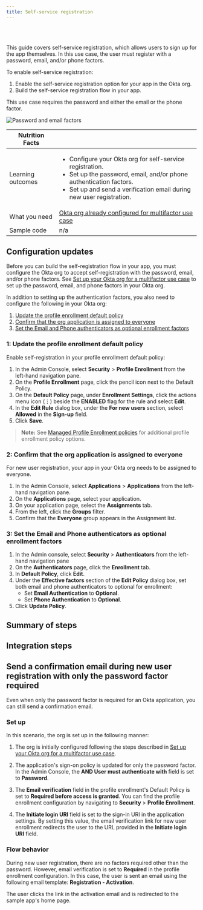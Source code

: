 ```yaml
---
title: Self-service registration
---
```


<div class="oie-embedded-sdk">

<ApiLifecycle access="ie" /><br>
<ApiLifecycle access="Limited GA" /><br>

<StackSelector class="cleaner-selector"/>

This guide covers self-service registration, which allows users to sign up for the app themselves. In this use case, the user must register with a password, email, and/or phone factors.

To enable self-service registration:

1. Enable the self-service registration option for your app in the Okta org.
1. Build the self-service registration flow in your app.

This use case requires the password and either the email or the phone factor.

<div class="common-image-format">

![Password and email factors](/img/oie-embedded-sdk/factor-password-email-or-phone.png)

</div>

 Nutrition Facts                                                                          |                                                                                      |
| --------------------------------------------------------------------------------  | -------------------------------------------------------------------------               |
| Learning outcomes                     | <ul><li>Configure your Okta org for self-service registration.</li><li>Set up the password, email, and/or phone authentication factors.</li><li>Set up and send a verification email during new user registration.</li></ul>                                                      |
| What you need | [Okta org already configured for multifactor use case](/docs/guides/oie-embedded-common-org-setup/-/main/#set-up-your-okta-org-for-a-multifactor-use-case)                                                     |
| Sample code                                                        | n/a                                                      |

## Configuration updates

Before you can build the self-registration flow in your app, you must configure the Okta org to accept self-registration with the password, email, and/or phone factors. See [Set up your Okta org for a multifactor use case](/docs/guides/oie-embedded-common-org-setup/-/main/#set-up-your-okta-org-for-a-multifactor-use-case) to set up the password, email, and phone factors in your Okta org.

In addition to setting up the authentication factors, you also need to configure the following in your Okta org:

1. [Update the profile enrollment default policy](#_1-update-the-profile-enrollment-default-policy)
2. [Confirm that the org application is assigned to everyone](#_2-confirm-that-the-org-application-is-assigned-to-everyone)
3. [Set the Email and Phone authenticators as optional enrollment factors](#_3-set-the-email-and-phone-authenticators-as-optional-enrollment-factors)

### 1: Update the profile enrollment default policy

Enable self-registration in your profile enrollment default policy:

1. In the Admin Console, select **Security** > **Profile Enrollment** from the left-hand navigation pane.
1. On the **Profile Enrollment** page, click the pencil icon next to the Default Policy.
1. On the **Default Policy** page, under **Enrollment Settings**, click the actions menu icon (⋮) beside the **ENABLED** flag for the rule and select **Edit**.
1. In the **Edit Rule** dialog box, under the **For new users** section, select **Allowed** in the **Sign-up** field.
1. Click **Save**.

> **Note:** See [Managed Profile Enrollment policies](https://help.okta.com/okta_help.htm?type=oie&id=ext-create-profile-enrollment) for additional profile enrollment policy options.

### 2: Confirm that the org application is assigned to everyone

For new user registration, your app in your Okta org needs to be assigned to everyone.

1. In the Admin Console, select **Applications** > **Applications** from the left-hand navigation pane.
1. On the **Applications** page, select your application.
1. On your application page, select the **Assignments** tab.
1. From the left, click the **Groups** filter.
1. Confirm that the **Everyone** group appears in the Assignment list.

### 3: Set the Email and Phone authenticators as optional enrollment factors

1. In the Admin console, select **Security** > **Authenticators** from the left-hand navigation pane
1. On the **Authenticators** page, click the **Enrollment** tab.
1. In **Default Policy**, click **Edit**.
1. Under the **Effective factors** section of the **Edit Policy** dialog box, set both email and phone authenticators to optional for enrollment:
   * Set **Email Authentication** to **Optional**.
   * Set **Phone Authentication** to **Optional**.
1. Click **Update Policy**.

## Summary of steps

<StackSelector snippet="summaryofsteps" noSelector />

## Integration steps

<StackSelector snippet="integrationsteps" noSelector />

## Send a confirmation email during new user registration with only the password factor required

Even when only the password factor is required for an Okta application, you can still send a confirmation email.

### Set up

In this scenario, the org is set up in the following manner:

1. The org is initially configured following the steps described in [Set up your Okta org for a multifactor use case](/docs/guides/oie-embedded-common-org-setup/-/main/#set-up-your-okta-org-for-a-multifactor-use-case).

2. The application's sign-on policy is updated for only the password factor. In the Admin Console, the **AND User must authenticate with** field is set to **Password**.

3. The **Email verification** field in the profile enrollment's Default Policy is set to **Required before access is granted**. You can find the profile enrollment configuration by navigating to **Security** > **Profile Enrollment**.

4. The **Initiate login URI** field is set to the sign-in URI in the application settings. By setting this value, the email verification link for new user enrollment redirects the user to the URL provided in the **Initiate login URI** field.

### Flow behavior

During new user registration, there are no factors required other than the password. However, email verification is set to **Required** in the profile enrollment configuration. In this case, the user is sent an email using
the following email template: **Registration - Activation**.

The user clicks the link in the activation email and is redirected to the sample app's home page.

</div>
